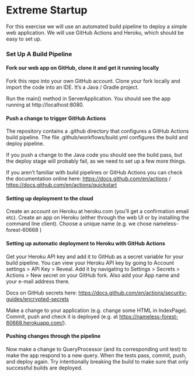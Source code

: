# Extreme Startup

For this exercise we will use an automated build pipeline to deploy a simple web application. We will use GitHub Actions and Heroku, which should be easy to set up.

### Set Up A Build Pipeline
#### Fork our web app on GitHub, clone it and get it running locally
Fork this repo into your own GitHub account.
Clone your fork locally and import the code into an IDE.
It’s a Java / Gradle project.


Run the main() method in ServerApplication. You should see the app running at http://localhost:8080.

#### Push a change to trigger GitHub Actions
The repository contains a .github directory that configures a GitHub Actions build pipeline.
The file .github/workflows/build.yml configures the build and deploy pipeline.

If you push a change to the Java code you should see the build pass, but the deploy stage will probably fail, as we need to set up a few more things.

If you aren’t familiar with build pipelines or GitHub Actions you can check the documentation online here: https://docs.github.com/en/actions / https://docs.github.com/en/actions/quickstart

#### Setting up deployment to the cloud
Create an account on Heroku at heroku.com (you’ll get a confirmation email etc).
Create an app on Heroku (either through the web UI or by installing the command line client).
Choose a unique name (e.g. we chose nameless-forest-60668 )

#### Setting up automatic deployment to Heroku with GitHub Actions
Get your Heroku API key and add it to GitHub as a secret variable for your build pipeline.
You can view your Heroku API key by going to Account settings > API Key > Reveal.
Add it by navigating to Settings > Secrets > Actions > New secret on your GitHub fork.
Also add your App name and your e-mail address there.

Docs on GitHub secrets here: https://docs.github.com/en/actions/security-guides/encrypted-secrets


Make a change to your application (e.g. change some HTML in IndexPage). Commit, push and check it is deployed (e.g. at https://nameless-forest-60668.herokuapp.com/).

#### Pushing changes through the pipeline
Now make a change to QueryProcessor (and its corresponding unit test) to make the app respond to a new query.
When the tests pass, commit, push, and deploy again.
Try intentionally breaking the build to make sure that only successful builds are deployed.
